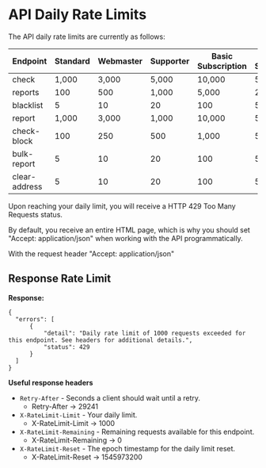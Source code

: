 # API Daily Rate Limits

The API daily rate limits are currently as follows:

| Endpoint | Standard | Webmaster | Supporter | Basic Subscription | Premium Subscription |
|----------|----------|-----------|-----------|-------------------|---------------------|
| check | 1,000 | 3,000 | 5,000 | 10,000 | 50,000 |
| reports | 100 | 500 | 1,000 | 5,000 | 25,000 |
| blacklist | 5 | 10 | 20 | 100 | 500 |
| report | 1,000 | 3,000 | 1,000 | 10,000 | 50,000 |
| check-block | 100 | 250 | 500 | 1,000 | 5,000 |
| bulk-report | 5 | 10 | 20 | 100 | 500 |
| clear-address | 5 | 10 | 20 | 100 | 500 |

Upon reaching your daily limit, you will receive a HTTP 429 Too Many Requests status.

By default, you receive an entire HTML page, which is why you should set "Accept: application/json" when working with the API programmatically.

With the request header "Accept: application/json"

## Response Rate Limit

**Response:**

```
{
  "errors": [
      {
          "detail": "Daily rate limit of 1000 requests exceeded for this endpoint. See headers for additional details.",
          "status": 429
      }
  ]
}
```

**Useful response headers**

- `Retry-After` - Seconds a client should wait until a retry.
    - Retry-After -> 29241
- `X-RateLimit-Limit` - Your daily limit.
    - X-RateLimit-Limit -> 1000
- `X-RateLimit-Remaining` - Remaining requests available for this endpoint.
    - X-RateLimit-Remaining -> 0
- `X-RateLimit-Reset` - The epoch timestamp for the daily limit reset.
    - X-RateLimit-Reset -> 1545973200

